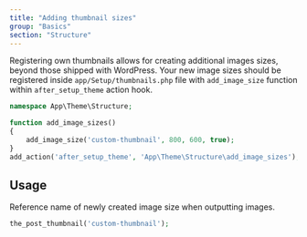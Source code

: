 ```yaml
---
title: "Adding thumbnail sizes"
group: "Basics"
section: "Structure"
---
```


Registering own thumbnails allows for creating additional images sizes, beyond those shipped with WordPress. Your new image sizes should be registered inside `app/Setup/thumbnails.php` file with `add_image_size` function within `after_setup_theme` action hook.

```php
namespace App\Theme\Structure;

function add_image_sizes()
{
    add_image_size('custom-thumbnail', 800, 600, true);
}
add_action('after_setup_theme', 'App\Theme\Structure\add_image_sizes');
```

## Usage

Reference name of newly created image size when outputting images.

```php
the_post_thumbnail('custom-thumbnail');
```